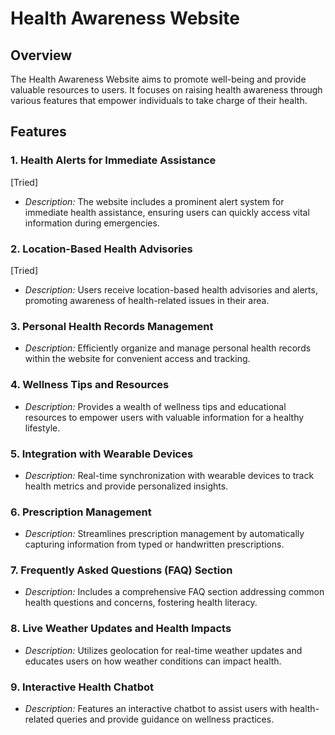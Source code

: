 # Health Awareness Website

## Overview

The Health Awareness Website aims to promote well-being and provide valuable resources to users. It focuses on raising health awareness through various features that empower individuals to take charge of their health.

## Features

### 1. Health Alerts for Immediate Assistance
[Tried]

- *Description:* The website includes a prominent alert system for immediate health assistance, ensuring users can quickly access vital information during emergencies.

### 2. Location-Based Health Advisories
[Tried]
- *Description:* Users receive location-based health advisories and alerts, promoting awareness of health-related issues in their area.

### 3. Personal Health Records Management

- *Description:* Efficiently organize and manage personal health records within the website for convenient access and tracking.

### 4. Wellness Tips and Resources

- *Description:* Provides a wealth of wellness tips and educational resources to empower users with valuable information for a healthy lifestyle.

### 5. Integration with Wearable Devices

- *Description:* Real-time synchronization with wearable devices to track health metrics and provide personalized insights.

### 6. Prescription Management

- *Description:* Streamlines prescription management by automatically capturing information from typed or handwritten prescriptions.

### 7. Frequently Asked Questions (FAQ) Section

- *Description:* Includes a comprehensive FAQ section addressing common health questions and concerns, fostering health literacy.

### 8. Live Weather Updates and Health Impacts

- *Description:* Utilizes geolocation for real-time weather updates and educates users on how weather conditions can impact health.

### 9. Interactive Health Chatbot

- *Description:* Features an interactive chatbot to assist users with health-related queries and provide guidance on wellness practices.
